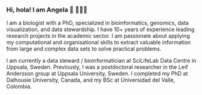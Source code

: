 ### Hi, hola! I am Angela 👋 👩🏻‍💻  

I am a biologist with a PhD, specialized in bioinformatics, genomics, data visualization, and data stewardship. I have 10+ years of experience leading research projects in the academic sector. I am passionate about applying my computational and organisational skills to extract valuable information from large and complex data sets to solve practical problems.

I am currently a data steward / bioinformatician at SciLifeLab Data Centre in Uppsala, Sweden. Previously, I was a postdoctoral researcher in the Leif Andersson group at Uppsala University, Sweden. I completed my PhD at Dalhousie University, Canada, and my BSc at ​Universidad del Valle, Colombia.

<!--
**apfuentes/apfuentes** is a ✨ _special_ ✨ repository because its `README.md` (this file) appears on your GitHub profile.

Here are some ideas to get you started:

- 🔭 I’m currently working on ...
- 🌱 I’m currently learning ...
- 👯 I’m looking to collaborate on ...
- 🤔 I’m looking for help with ...
- 💬 Ask me about ...
- 📫 How to reach me: ...
- 😄 Pronouns: ...
- ⚡ Fun fact: ...
-->
